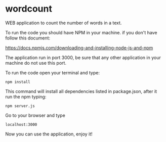 # wordcount
WEB application to count the number of words in a text.

To run the code you should have NPM in your machine. if you don't have follow this document:

https://docs.npmjs.com/downloading-and-installing-node-js-and-npm

The application run in port 3000, be sure that any other application in your machine do not use this port.

To run the code open your terminal and type:

```
npm install
```

This command will install all dependencies listed in package.json, after it run the npm typing:

```
npm server.js
```

Go to your browser and type

```
localhost:3000
```

Now you can use the application, enjoy it!